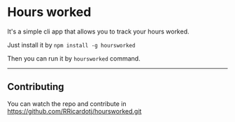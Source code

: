 # Hours worked
It's a simple cli app that allows you to track your hours worked.

Just install it by `npm install -g hoursworked`

Then you can run it by `hoursworked` command.

----------

## Contributing

You can watch the repo and contribute in https://github.com/RRicardotj/hoursworked.git